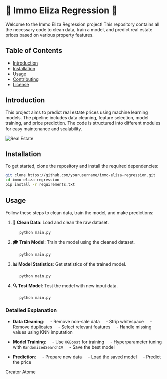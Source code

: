 
# 🏡 Immo Eliza Regression 🏡

Welcome to the Immo Eliza Regression project! This repository contains all the necessary code to clean data, train a model, and predict real estate prices based on various property features. 

## Table of Contents

- [Introduction](#introduction)
- [Installation](#installation)
- [Usage](#usage)
- [Contributing](#contributing)
- [License](#license)

## Introduction

This project aims to predict real estate prices using machine learning models. The pipeline includes data cleaning, feature selection, model training, and price prediction. The code is structured into different modules for easy maintenance and scalability.

![Real Estate](https://miro.medium.com/v2/resize:fit:1000/1*1C3GnoY-FzhqzL0MzTlWyQ.gif)

## Installation

To get started, clone the repository and install the required dependencies:

```bash
git clone https://github.com/yourusername/immo-eliza-regression.git
cd immo-eliza-regression
pip install -r requirements.txt
```

## Usage

Follow these steps to clean data, train the model, and make predictions:

1. **🧹 Clean Data**: Load and clean the raw dataset.
   
    ```
    python main.py
    ```

2. **🎓 Train Model**: Train the model using the cleaned dataset.
   
    ```
    python main.py
    ```

3. **📊 Model Statistics**: Get statistics of the trained model.
   
    ```
    python main.py
    ```

4. **🔍 Test Model**: Test the model with new input data.
   
    ```
    python main.py
    ```

### Detailed Explanation

- **Data Cleaning**: 
    - Remove non-sale data
    - Strip whitespace
    - Remove duplicates
    - Select relevant features
    - Handle missing values using KNN imputation

- **Model Training**:
    - Use `XGBoost` for training
    - Hyperparameter tuning with `RandomizedSearchCV`
    - Save the best model

- **Prediction**:
    - Prepare new data
    - Load the saved model
    - Predict the price

Creator Atome
